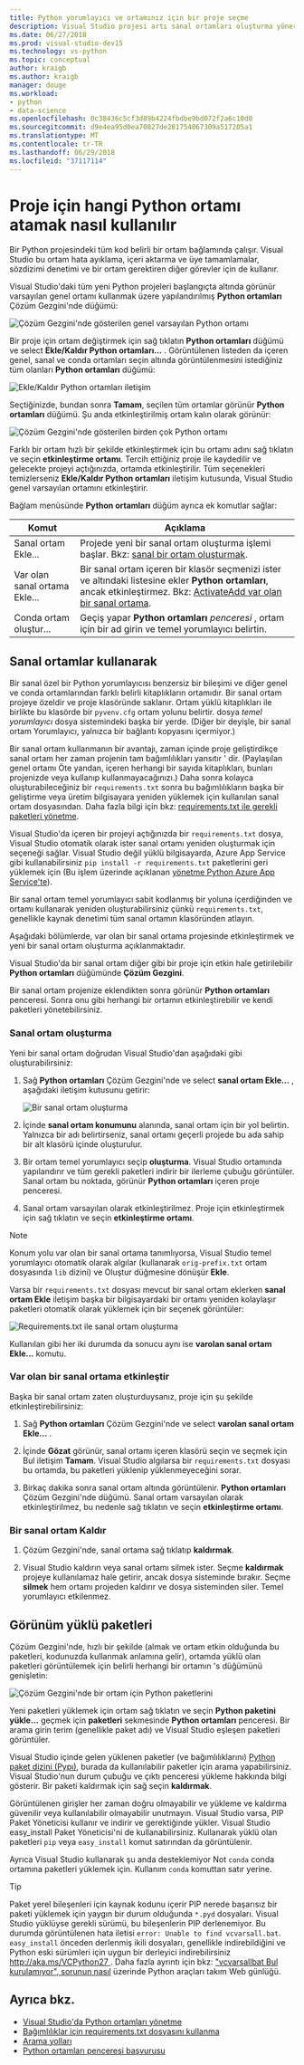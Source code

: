 ```yaml
---
title: Python yorumlayıcı ve ortamınız için bir proje seçme
description: Visual Studio projesi artı sanal ortamları oluşturma yönergeleri için kullanılacak Python ortamı atama.
ms.date: 06/27/2018
ms.prod: visual-studio-dev15
ms.technology: vs-python
ms.topic: conceptual
author: kraigb
ms.author: kraigb
manager: douge
ms.workload:
- python
- data-science
ms.openlocfilehash: 0c38436c5cf3d89b4224fbdbe9bd072f2a6c10d0
ms.sourcegitcommit: d9e4ea95d0ea70827de281754067309a517205a1
ms.translationtype: MT
ms.contentlocale: tr-TR
ms.lasthandoff: 06/29/2018
ms.locfileid: "37117114"
---
```

# <a name="how-to-assign-which-python-environment-is-used-for-a-project"></a>Proje için hangi Python ortamı atamak nasıl kullanılır

Bir Python projesindeki tüm kod belirli bir ortam bağlamında çalışır. Visual Studio bu ortam hata ayıklama, içeri aktarma ve üye tamamlamalar, sözdizimi denetimi ve bir ortam gerektiren diğer görevler için de kullanır.

Visual Studio'daki tüm yeni Python projeleri başlangıçta altında görünür varsayılan genel ortamı kullanmak üzere yapılandırılmış **Python ortamları** Çözüm Gezgini'nde düğümü:

![Çözüm Gezgini'nde gösterilen genel varsayılan Python ortamı](media/environments-project.png)

Bir proje için ortam değiştirmek için sağ tıklatın **Python ortamları** düğümü ve select **Ekle/Kaldır Python ortamları...** . Görüntülenen listeden da içeren genel, sanal ve conda ortamları seçin altında görüntülenmesini istediğiniz tüm olanları **Python ortamları** düğümü:

![Ekle/Kaldır Python ortamları iletişim](media/environments-add-remove.png)

Seçtiğinizde, bundan sonra **Tamam**, seçilen tüm ortamlar görünür **Python ortamları** düğümü. Şu anda etkinleştirilmiş ortam kalın olarak görünür:

![Çözüm Gezgini'nde gösterilen birden çok Python ortamı](media/environments-project-multiple.png)

Farklı bir ortam hızlı bir şekilde etkinleştirmek için bu ortamı adını sağ tıklatın ve seçin **etkinleştirme ortamı**. Tercih ettiğiniz proje ile kaydedilir ve gelecekte projeyi açtığınızda, ortamda etkinleştirilir. Tüm seçenekleri temizlerseniz **Ekle/Kaldır Python ortamları** iletişim kutusunda, Visual Studio genel varsayılan ortamını etkinleştirir.

Bağlam menüsünde **Python ortamları** düğüm ayrıca ek komutlar sağlar:

| Komut | Açıklama |
| --- | --- |
| Sanal ortam Ekle... | Projede yeni bir sanal ortam oluşturma işlemi başlar. Bkz: [sanal bir ortam oluşturmak](#create-a-virtual-environment). |
| Var olan sanal ortama Ekle... | Bir sanal ortam içeren bir klasör seçmenizi ister ve altındaki listesine ekler **Python ortamları**, ancak etkinleştirmez. Bkz: [ActivateAdd var olan bir sanal ortama](#activate-an-existing-virtual-environment). |
| Conda ortam oluştur... | Geçiş yapar **Python ortamları** *penceresi* , ortam için bir ad girin ve temel yorumlayıcı belirtin. |

## <a name="using-virtual-environments"></a>Sanal ortamlar kullanarak

Bir sanal özel bir Python yorumlayıcısı benzersiz bir bileşimi ve diğer genel ve conda ortamlarından farklı belirli kitaplıkların ortamıdır. Bir sanal ortam projeye özeldir ve proje klasöründe saklanır. Ortam yüklü kitaplıkları ile birlikte bu klasörde bir `pyvenv.cfg` ortam yolunu belirtir. dosya *temel yorumlayıcı* dosya sistemindeki başka bir yerde. (Diğer bir deyişle, bir sanal ortam Yorumlayıcı, yalnızca bir bağlantı kopyasını içermiyor.) 

Bir sanal ortam kullanmanın bir avantajı, zaman içinde proje geliştirdikçe sanal ortam her zaman projenin tam bağımlılıkları yansıtır ' dir. (Paylaşılan genel ortamı Öte yandan, içeren herhangi bir sayıda kitaplıkları, bunları projenizde veya kullanıp kullanmayacağınızı.) Daha sonra kolayca oluşturabileceğiniz bir `requirements.txt` sonra bu bağımlılıkların başka bir geliştirme veya üretim bilgisayara yeniden yüklemek için kullanılan sanal ortam dosyasından. Daha fazla bilgi için bkz: [requirements.txt ile gerekli paketleri yönetme](managing-required-packages-with-requirements-txt.md).

Visual Studio'da içeren bir projeyi açtığınızda bir `requirements.txt` dosya, Visual Studio otomatik olarak ister sanal ortamı yeniden oluşturmak için seçeneği sağlar. Visual Studio değil yüklü bilgisayarda, Azure App Service gibi kullanabilirsiniz `pip install -r requirements.txt` paketlerini geri yüklemek için (Bu işlem üzerinde açıklanan [yönetme Python Azure App Service'te](managing-python-on-azure-app-service.md)).

Bir sanal ortam temel yorumlayıcı sabit kodlanmış bir yoluna içerdiğinden ve ortamı kullanarak yeniden oluşturabilirsiniz çünkü `requirements.txt`, genellikle kaynak denetimi tüm sanal ortamın klasöründen atlayın.

Aşağıdaki bölümlerde, var olan bir sanal ortama projesinde etkinleştirmek ve yeni bir sanal ortam oluşturma açıklanmaktadır.

Visual Studio'da bir sanal ortam diğer gibi bir proje için etkin hale getirilebilir **Python ortamları** düğümünde **Çözüm Gezgini**.

Bir sanal ortam projenize eklendikten sonra görünür **Python ortamları** penceresi. Sonra onu gibi herhangi bir ortamın etkinleştirebilir ve kendi paketleri yönetebilirsiniz.

### <a name="create-a-virtual-environment"></a>Sanal ortam oluşturma

Yeni bir sanal ortam doğrudan Visual Studio'dan aşağıdaki gibi oluşturabilirsiniz:

1. Sağ **Python ortamları** Çözüm Gezgini'nde ve select **sanal ortam Ekle...** , aşağıdaki iletişim kutusunu getirir:

    ![Bir sanal ortam oluşturma](media/environments-add-virtual-1.png)

1. İçinde **sanal ortam konumunu** alanında, sanal ortam için bir yol belirtin. Yalnızca bir adı belirtirseniz, sanal ortamı geçerli projede bu ada sahip bir alt klasörü içinde oluşturulur.

1. Bir ortam temel yorumlayıcı seçip **oluşturma**. Visual Studio ortamında yapılandırır ve tüm gerekli paketleri indirir bir ilerleme çubuğu görüntüler. Sanal ortam bu noktada, görünür **Python ortamları** içeren proje penceresi.

1. Sanal ortam varsayılan olarak etkinleştirilmez. Proje için etkinleştirmek için sağ tıklatın ve seçin **etkinleştirme ortamı**.

> [!Note]
> Konum yolu var olan bir sanal ortama tanımlıyorsa, Visual Studio temel yorumlayıcı otomatik olarak algılar (kullanarak `orig-prefix.txt` ortam dosyasında `lib` dizini) ve Oluştur düğmesine dönüşür **Ekle**.
>
> Varsa bir `requirements.txt` dosyası mevcut bir sanal ortam eklerken **sanal ortam Ekle** iletişim başka bir bilgisayardaki bir ortamı yeniden kolaylaşır paketleri otomatik olarak yüklemek için bir seçenek görüntüler:
>
> ![Requirements.txt ile sanal ortam oluşturma](media/environments-requirements-txt.png)
>
> Kullanılan gibi her iki durumda da sonucu aynı ise **varolan sanal ortam Ekle...**  komutu.

### <a name="activate-an-existing-virtual-environment"></a>Var olan bir sanal ortama etkinleştir

Başka bir sanal ortam zaten oluşturduysanız, proje için şu şekilde etkinleştirebilirsiniz:

1. Sağ **Python ortamları** Çözüm Gezgini'nde ve select **varolan sanal ortam Ekle...** .

1. İçinde **Gözat** görünür, sanal ortamı içeren klasörü seçin ve seçmek için Bul iletişim **Tamam**. Visual Studio algılarsa bir `requirements.txt` dosyası bu ortamda, bu paketleri yüklenip yüklenmeyeceğini sorar.

1. Birkaç dakika sonra sanal ortam altında görüntülenir. **Python ortamları** Çözüm Gezgini'nde düğümü. Sanal ortam varsayılan olarak etkinleştirilmez, bu nedenle sağ tıklatın ve seçin **etkinleştirme ortamı**.

### <a name="remove-a-virtual-environment"></a>Bir sanal ortam Kaldır

1. Çözüm Gezgini'nde, sanal ortama sağ tıklatıp **kaldırmak**.

1. Visual Studio kaldırın veya sanal ortamı silmek ister. Seçme **kaldırmak** projeye kullanılamaz hale getirir, ancak dosya sisteminde bırakır. Seçme **silmek** hem ortamı projeden kaldırır ve dosya sisteminden siler. Temel yorumlayıcı etkilenmez.

## <a name="view-installed-packages"></a>Görünüm yüklü paketleri

Çözüm Gezgini'nde, hızlı bir şekilde (almak ve ortam etkin olduğunda bu paketleri, kodunuzda kullanmak anlamına gelir), ortamda yüklü olan paketleri görüntülemek için belirli herhangi bir ortamın 's düğümünü genişletin:

![Çözüm Gezgini'nde bir ortam için Python paketlerini](media/environments-installed-packages.png)

Yeni paketleri yüklemek için ortam sağ tıklatın ve seçin **Python paketini yükle...**  geçmek için **paketleri** sekmesinde **Python ortamları** penceresi. Bir arama girin terim (genellikle paket adı) ve Visual Studio eşleşen paketleri görüntüler.

Visual Studio içinde gelen yüklenen paketler (ve bağımlılıklarını) [Python paket dizini (Pypı)](https://pypi.org), burada da kullanılabilir paketler için arama yapabilirsiniz. Visual Studio'nun durum çubuğu ve çıktı penceresi yükleme hakkında bilgi gösterir. Bir paketi kaldırmak için sağ seçin **kaldırmak**.

Görüntülenen girişler her zaman doğru olmayabilir ve yükleme ve kaldırma güvenilir veya kullanılabilir olmayabilir unutmayın. Visual Studio varsa, PIP Paket Yöneticisi kullanır ve indirir ve gerektiğinde yükler. Visual Studio easy_install Paket Yöneticisi'ni de kullanabilirsiniz. Kullanarak yüklü olan paketleri `pip` veya `easy_install` komut satırından da görüntülenir.

Ayrıca Visual Studio kullanarak şu anda desteklemiyor Not `conda` conda ortamına paketleri yüklemek için. Kullanım `conda` komuttan satır yerine.

> [!Tip]
> Paket yerel bileşenleri için kaynak kodunu içerir PIP nerede başarısız bir paketi yüklemek için yaygın bir durum olduğunda `*.pyd` dosyaları. Visual Studio yüklüyse gerekli sürümü, bu bileşenlerin PIP derlenemiyor. Bu durumda görüntülenen hata iletisi `error: Unable to find vcvarsall.bat`. `easy_install` önceden derlenmiş ikili dosyaları, genellikle indirebildiğini ve Python eski sürümleri için uygun bir derleyici indirebilirsiniz [ http://aka.ms/VCPython27 ](http://aka.ms/VCPython27). Daha fazla ayrıntı için bkz: ["vcvarsallbat Bul kurulamıyor", sorunun nasıl](https://blogs.msdn.microsoft.com/pythonengineering/2016/04/11/unable-to-find-vcvarsall-bat/) üzerinde Python araçları takım Web günlüğü.

## <a name="see-also"></a>Ayrıca bkz.

- [Visual Studio'da Python ortamları yönetme](managing-python-environments-in-visual-studio.md)
- [Bağımlılıklar için requirements.txt dosyasını kullanma](managing-required-packages-with-requirements-txt.md)
- [Arama yolları](search-paths.md)
- [Python ortamları penceresi başvurusu](python-environments-window-tab-reference.md)
